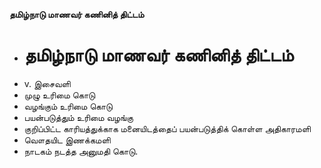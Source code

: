 **தமிழ்நாடு மாணவர் கணினித் திட்டம்**
- # தமிழ்நாடு மாணவர் கணினித் திட்டம்
- v. இசைவளி
- முழு உரிமை கொடு
- வழங்கும் உரிமை கொடு
- பயன்படுத்தும் உரிமை வழங்கு
- குறிப்பிட்ட  காரியத்துக்காக மனையிடத்தைப் பயன்படுத்திக் கொள்ள அதிகாரமளி
- வௌதயிட இணக்கமளி
- நாடகம் நடத்த அனுமதி கொடு.

